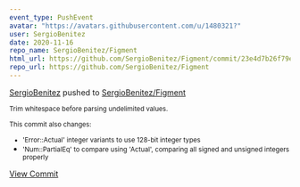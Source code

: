 ```yaml
---
event_type: PushEvent
avatar: "https://avatars.githubusercontent.com/u/1480321?"
user: SergioBenitez
date: 2020-11-16
repo_name: SergioBenitez/Figment
html_url: https://github.com/SergioBenitez/Figment/commit/23e4d7b26f79eb949330dca718ad49b7b8251e30
repo_url: https://github.com/SergioBenitez/Figment
---
```


<a href='https://github.com/SergioBenitez' target='_blank'>SergioBenitez</a> pushed to <a href='https://github.com/SergioBenitez/Figment' target='_blank'>SergioBenitez/Figment</a>

<small>Trim whitespace before parsing undelimited values.

This commit also changes:

  * 'Error::Actual' integer variants to use 128-bit integer types
  * 'Num::PartialEq' to compare using 'Actual', comparing all signed and
    unsigned integers properly</small>

<a href='https://github.com/SergioBenitez/Figment/commit/23e4d7b26f79eb949330dca718ad49b7b8251e30' target='_blank'>View Commit</a>